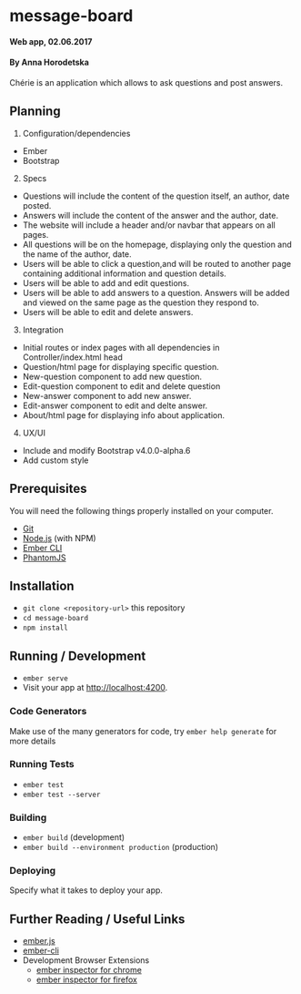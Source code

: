 # message-board
#### Web app, 02.06.2017
#### By Anna Horodetska

Chérie is an application which allows to ask questions and post answers.

## Planning
1. Configuration/dependencies
  * Ember
  * Bootstrap

2. Specs
* Questions will include the content of the question itself, an author, date posted.
* Answers will include the content of the answer and the author, date.
* The website will include a header and/or navbar that appears on all pages.
* All questions will be on the homepage, displaying only the question and the name of the author, date.
* Users will be able to click a question,and will be routed to another page containing additional information and question details.
* Users will be able to add and edit questions.
* Users will be able to add answers to a question. Answers will be added and viewed on the same page as the question they respond to.
* Users will be able to edit and delete answers.


3. Integration
  * Initial routes or index pages with all dependencies in Controller/index.html head
  * Question/html page for displaying specific question.
  * New-question component to add new question.
  * Edit-question component to edit and delete question
  * New-answer component to add new answer.
  * Edit-answer component to edit and delte answer.
  * About/html page for displaying info about application.

4. UX/UI
  * Include and modify Bootstrap v4.0.0-alpha.6
  * Add custom style

## Prerequisites

You will need the following things properly installed on your computer.

* [Git](https://git-scm.com/)
* [Node.js](https://nodejs.org/) (with NPM)
* [Ember CLI](https://ember-cli.com/)
* [PhantomJS](http://phantomjs.org/)

## Installation

* `git clone <repository-url>` this repository
* `cd message-board`
* `npm install`

## Running / Development

* `ember serve`
* Visit your app at [http://localhost:4200](http://localhost:4200).

### Code Generators

Make use of the many generators for code, try `ember help generate` for more details

### Running Tests

* `ember test`
* `ember test --server`

### Building

* `ember build` (development)
* `ember build --environment production` (production)

### Deploying

Specify what it takes to deploy your app.

## Further Reading / Useful Links

* [ember.js](http://emberjs.com/)
* [ember-cli](https://ember-cli.com/)
* Development Browser Extensions
  * [ember inspector for chrome](https://chrome.google.com/webstore/detail/ember-inspector/bmdblncegkenkacieihfhpjfppoconhi)
  * [ember inspector for firefox](https://addons.mozilla.org/en-US/firefox/addon/ember-inspector/)
